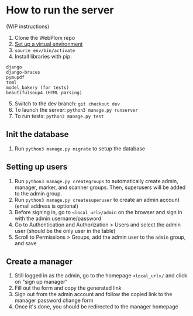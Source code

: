 # How to run the server

(WIP instructions)

1. Clone the WebPlom repo
2. [Set up a virtual environment](https://docs.python.org/3/library/venv.html) 
3. `source env/bin/activate`
4. Install libraries with pip: 
```
django
django-braces
pymupdf
toml
model_bakery (for tests)
beautifulsoup4 (HTML parsing)
```
5. Switch to the dev branch: `git checkout dev`
6. To launch the server: `python3 manage.py runserver`
8. To run tests: `python3 manage.py test`

## Init the database
1. Run `python3 manage.py migrate` to setup the database

## Setting up users
1. Run `python3 manage.py creategroups` to automatically create admin, manager, marker, and scanner groups. Then, superusers will be added to the admin group.
2. Run `python3 manage.py createsuperuser` to create an admin account (email address is optional)
4. Before signing in, go to `<local_url>/admin` on the browser and sign in with the admin username/password
5. Go to Authentication and Authorization > Users and select the admin user (should be the only user in the table)
6. Scroll to Permissions > Groups, add the admin user to the `admin` group, and save

## Create a manager
1. Still logged in as the admin, go to the homepage `<local_url>/` and click on "sign up manager"
2. Fill out the form and copy the generated link
3. Sign out from the admin account and follow the copied link to the manager password change form
4. Once it's done, you should be redirected to the manager homepage
